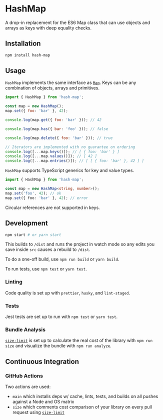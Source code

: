 # HashMap

A drop-in replacement for the ES6 Map class that can use objects and arrays as keys with deep equality checks.

## Installation

```bash
npm install hash-map
```

## Usage

`HashMap` implements the same interface as [`Map`](https://developer.mozilla.org/en-US/docs/Web/JavaScript/Reference/Global_Objects/Map).
Keys can be any combination of objects, arrays and primitives.

```javascript
import { HashMap } from 'hash-map';

const map = new HashMap();
map.set({ foo: 'bar' }, 42);

console.log(map.get({ foo: 'bar' })); // 42

console.log(map.has({ bar: 'foo' })); // false

console.log(map.delete({ foo: 'bar' })); // true

// Iterators are implemented with no guarantee on ordering
console.log([...map.keys()]); // [ { foo: 'bar' } ]
console.log([...map.values()]); // [ 42 ]
console.log([...map.entries()]); // [ [ { foo: 'bar' }, 42 ] ]
```

`HashMap` supports TypeScript generics for key and value types.

```typescript
import { HashMap } from 'hash-map';

const map = new HashMap<string, number>();
map.set('foo', 42); // ok
map.set({ foo: 'bar' }, 42); // error
```

Circular references are not supported in keys.

## Development

```bash
npm start # or yarn start
```

This builds to `/dist` and runs the project in watch mode so any edits you save inside `src` causes a rebuild to `/dist`.

To do a one-off build, use `npm run build` or `yarn build`.

To run tests, use `npm test` or `yarn test`.

### Linting

Code quality is set up with `prettier`, `husky`, and `lint-staged`.

### Tests

Jest tests are set up to run with `npm test` or `yarn test`.

### Bundle Analysis

[`size-limit`](https://github.com/ai/size-limit) is set up to calculate the real cost of the library with `npm run size` and visualize the bundle with `npm run analyze`.

## Continuous Integration

### GitHub Actions

Two actions are used:

- `main` which installs deps w/ cache, lints, tests, and builds on all pushes against a Node and OS matrix
- `size` which comments cost comparison of your library on every pull request using [`size-limit`](https://github.com/ai/size-limit)
